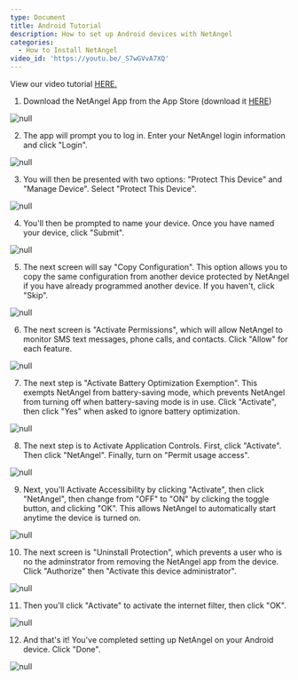 ```yaml
---
type: Document
title: Android Tutorial
description: How to set up Android devices with NetAngel
categories:
  - How to Install NetAngel
video_id: 'https://youtu.be/_S7wGVvA7XQ'
---
```

View our video tutorial [HERE.](https://youtu.be/_S7wGVvA7XQ)

1. Download the NetAngel App from the App Store (download it [HERE](https://play.google.com/store/apps/details?id=com.netangel))

![null](/help/img/uploads/download-app.png)

2. The app will prompt you to log in. Enter your NetAngel login information and click "Login". 

![null](/help/img/uploads/step2.png)

3. You will then be presented with two options: "Protect This Device" and "Manage Device". Select "Protect This Device".

![null](/help/img/uploads/protect.png)

4. You'll then be prompted to name your device. Once you have named your device, click "Submit". 

![null](/help/img/uploads/step4.png)

5. The next screen will say "Copy Configuration". This option allows you to copy the same configuration from another device protected by NetAngel if you have already programmed another device. If you haven't, click "Skip". 

![null](/help/img/uploads/step3.png)

6. The next screen is "Activate Permissions", which will allow NetAngel to monitor SMS text messages, phone calls, and contacts. Click "Allow" for each feature.

![null](/help/img/uploads/step6.png)

7. The next step is "Activate Battery Optimization Exemption". This exempts NetAngel from battery-saving mode, which prevents NetAngel from turning off when battery-saving mode is in use. Click "Activate", then click "Yes" when asked to ignore battery optimization.

![null](/help/img/uploads/step7.png)

8. The next step is to Activate Application Controls. First, click "Activate". Then click "NetAngel". Finally, turn on "Permit usage access". 

![null](/help/img/uploads/step8.png)

9. Next, you'll Activate Accessibility by clicking "Activate", then click "NetAngel", then change from "OFF" to "ON" by clicking the toggle button, and clicking "OK". This allows NetAngel to automatically start anytime the device is turned on. 

![null](/help/img/uploads/step10.png)

10. The next screen is "Uninstall Protection", which prevents a user who is no the adminstrator from removing the NetAngel app from the device. Click "Authorize" then "Activate this device administrator". 

![null](/help/img/uploads/step11.png)

11. Then you'll click "Activate" to activate the internet filter, then click "OK". 

![null](/help/img/uploads/step12.png)

12. And that's it! You've completed setting up NetAngel on your Android device. Click "Done". 

![null](/help/img/uploads/finalstep.png)
